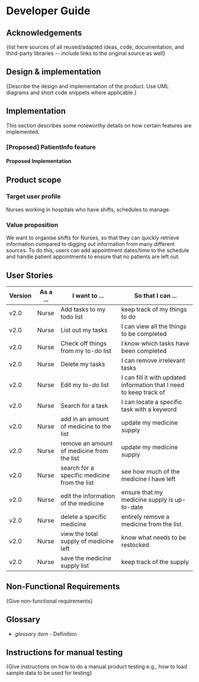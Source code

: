 # Developer Guide

## Acknowledgements

{list here sources of all reused/adapted ideas, code, documentation, and third-party libraries -- include links to the original source as well}

## Design & implementation

{Describe the design and implementation of the product. Use UML diagrams and short code snippets where applicable.}

## Implementation
This section describes some noteworthy details on how certain features are implemented.

### [Proposed] PatientInfo feature
#### Proposed Implementation



## Product scope
### Target user profile

Nurses working in hospitals who have shifts, schedules to manage.

### Value proposition

We want to organise shifts for Nurses, so that they can quickly retrieve information compared to digging out 
information from many different sources. To do this, users can add appointment dates/time to the schedule and handle
patient appointments to ensure that no patients are left out.

## User Stories

| Version | As a ... | I want to ...                                | So that I can ...                                                    |
|---------|----------|----------------------------------------------|----------------------------------------------------------------------|
| v2.0    | Nurse    | Add tasks to my todo list                    | keep track of my things to do                                        |
| v2.0    | Nurse    | List out my tasks                            | I can view all the things to be completed                            |
| v2.0    | Nurse    | Check off things from my to-do list          | I know which tasks have been completed                               |
| v2.0    | Nurse    | Delete my tasks                              | I can remove irrelevant tasks                                        |
| v2.0    | Nurse    | Edit my to-do list                           | I can fill it with updated information that I need to keep track of  |
| v2.0    | Nurse    | Search for a task                            | I can locate a specific task with a keyword                          |
| v2.0    | Nurse    | add in an amount of medicine to the list     | update my medicine supply                                            |
| v2.0    | Nurse    | remove an amount of medicine from the list   | update my medicine supply                                            |
| v2.0    | Nurse    | search for a specific medicine from the list | see how much of the medicine I have left                             |
| v2.0    | Nurse    | edit the information of the medicine         | ensure that my medicine supply is up-to-date                         |
| v2.0    | Nurse    | delete a specific medicine                   | entirely remove a medicine from the list                             |
| v2.0    | Nurse    | view the total supply of medicine left       | know what needs to be restocked                                      |
| v2.0    | Nurse    | save the medicine supply list                | keep track of the supply                                             |



## Non-Functional Requirements

{Give non-functional requirements}

## Glossary

* *glossary item* - Definition

## Instructions for manual testing

{Give instructions on how to do a manual product testing e.g., how to load sample data to be used for testing}
